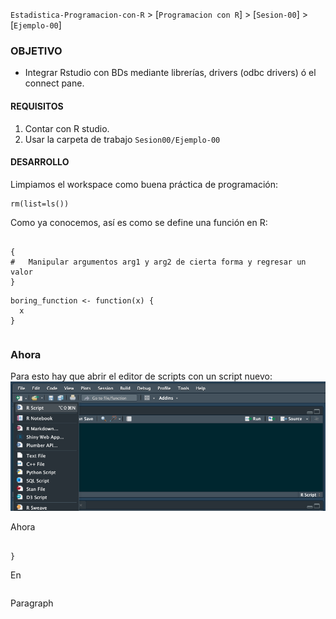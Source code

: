 `Estadistica-Programacion-con-R` > [`Programacion con R`] > [`Sesion-00`] > [`Ejemplo-00`] 

### OBJETIVO
- Integrar Rstudio con BDs mediante librerías, drivers (odbc drivers) ó el connect pane.

#### REQUISITOS
1. Contar con R studio.
1. Usar la carpeta de trabajo `Sesion00/Ejemplo-00`

#### DESARROLLO

Limpiamos el workspace como buena práctica de programación:
```{r}
rm(list=ls())
```
Como ya conocemos, así es como se define una función en R:
```{r}

{
#	Manipular argumentos arg1 y arg2 de cierta forma y regresar un valor
}
```
  
```{r}
boring_function <- function(x) {
  x
}
```

```{r}

```

### Ahora 

Para esto hay que abrir el editor de scripts con un script nuevo:
![RScript](../images/RScript.png)

Ahora 
```{r}

}
```
En 
```{r}

```
Paragraph
